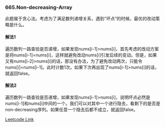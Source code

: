 ### 665.Non-decreasing-Array

此题属于贪心法。考虑为了满足数列递增关系，遇到“坏点”的时候，最优的改动策略是什么。

#### 解法1

遍历数列一路查验是否递增，如果发现nums[i-1]>nums[i]，首先考虑的改动方案是将nums[i-1]=nums[i]，这样就避免改动nums[i]引发后续的变动。但是，如果又有nums[i-2]>nums[i]的话，那没有办法，为了避免改动两次，只能令nums[i]=nums[i-1]。此时计数1次。如果下次再出现了nums[i-1]>nums[i]的话，就返回false。

#### 解法2
遍历数列一路查验是否递增，如果发现nums[i-1]>nums[i]，说明坏点必然是nums[i-1]和nums[i]中间的一个。我们可以对其中一个进行隐去，看剩下的是否是non-decreasing序列。如果任意一个隐去后都不成立，就返回false。

[Leetcode Link](https://leetcode.com/problems/non-decreasing-array)

